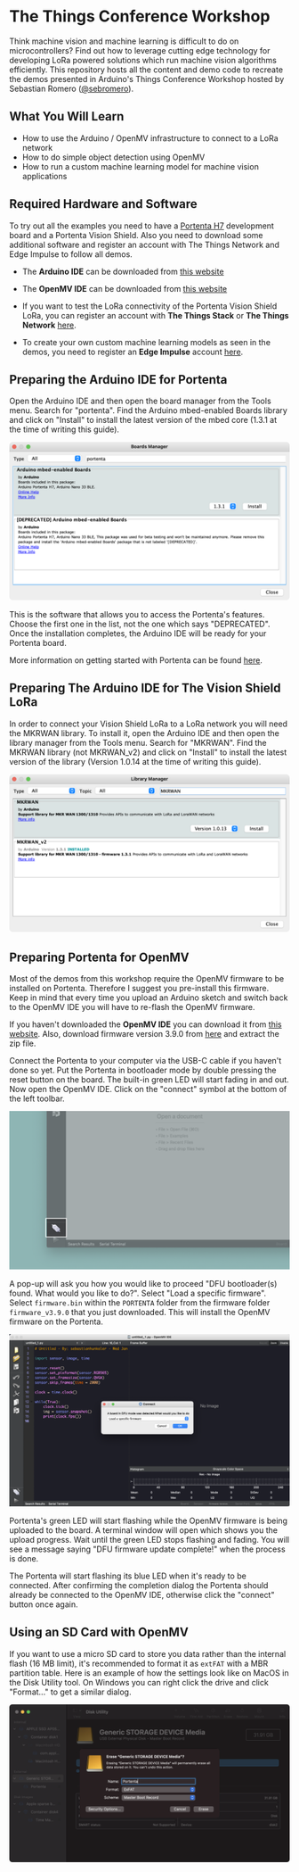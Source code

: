 # The Things Conference Workshop
Think machine vision and machine learning is difficult to do on microcontrollers? Find out how to leverage cutting edge technology for developing LoRa powered solutions which run machine vision algorithms efficiently.
This repository hosts all the content and demo code to recreate the demos presented in Arduino's Things Conference Workshop hosted by Sebastian Romero ([@sebromero](https://github.com/sebromero)).

## What You Will Learn
- How to use the Arduino / OpenMV infrastructure to connect to a LoRa network
- How to do simple object detection using OpenMV
- How to run a custom machine learning model for machine vision applications

## Required Hardware and Software
To try out all the examples you need to have a [Portenta H7](https://store.arduino.cc/portenta-h7) development board and a Portenta Vision Shield. Also you need to download some additional software and register an account with The Things Network and Edge Impulse to follow all demos.

- The **Arduino IDE** can be downloaded from [this website](https://www.arduino.cc/en/software)
- The **OpenMV IDE** can be downloaded from [this website](https://openmv.io/pages/download)

- If you want to test the LoRa connectivity of the Portenta Vision Shield LoRa, you can register an account with **The Things Stack** or **The Things Network** [here](https://account.thethingsnetwork.org/register).
- To create your own custom machine learning models as seen in the demos, you need to register an **Edge Impulse** account [here](https://studio.edgeimpulse.com/).

## Preparing the Arduino IDE for Portenta
Open the Arduino IDE and then open the board manager from the Tools menu. Search for "portenta". Find the Arduino mbed-enabled Boards library and click on "Install" to install the latest version of the mbed core (1.3.1 at the time of writing this guide). 

![](./documentation/arduino-ide-board-manager.png)

This is the software that allows you to access the Portenta's features. Choose the first one in the list, not the one which says "DEPRECATED". Once the installation completes, the Arduino IDE will be ready for your Portenta board.

More information on getting started with Portenta can be found [here](https://www.arduino.cc/pro/tutorials/portenta-h7/por-ard-gs).

## Preparing The Arduino IDE for The Vision Shield LoRa

In order to connect your Vision Shield LoRa to a LoRa network you will need the MKRWAN library. To install it, open the Arduino IDE and then open the library manager from the Tools menu. Search for "MKRWAN". Find the MKRWAN library (not MKRWAN_v2) and click on "Install" to install the latest version of the library (Version 1.0.14 at the time of writing this guide).

![](./documentation/arduino-ide-library-manager.png)

## Preparing Portenta for OpenMV
Most of the demos from this workshop require the OpenMV firmware to be installed on Portenta. Therefore I suggest you pre-install this firmware. Keep in mind that every time you upload an Arduino sketch and switch back to the OpenMV IDE you will have to re-flash the OpenMV firmware.

If you haven't downloaded the **OpenMV IDE** you can download it from [this website](https://openmv.io/pages/download). Also, download firmware version 3.9.0 from [here](https://github.com/openmv/openmv/releases/download/v3.9.0/firmware_v3.9.0.zip) and extract the zip file.

Connect the Portenta to your computer via the USB-C cable if you haven't done so yet. Put the Portenta in bootloader mode by double pressing the reset button on the board. The built-in green LED will start fading in and out. Now open the OpenMV IDE. Click on the "connect" symbol at the bottom of the left toolbar. 

![Click the connect button to attach the Portenta to the OpenMV IDE](documentation/por_openmv_click_connect.png)

A pop-up will ask you how you would like to proceed "DFU bootloader(s) found. What would you like to do?". Select "Load a specific firmware". Select `firmware.bin` within the `PORTENTA` folder from the firmware folder `firmware_v3.9.0` that you just downloaded. This will install the OpenMV firmware on the Portenta. 

![Install the latest version of the OpenMV firmware](documentation/por_openmv_reset_firmware.png)

Portenta's green LED will start flashing while the OpenMV firmware is being uploaded to the board. A terminal window will open which shows you the upload progress. Wait until the green LED stops flashing and fading. You will see a message saying "DFU firmware update complete!" when the process is done.

The Portenta will start flashing its blue LED when it's ready to be connected. After confirming the completion dialog the Portenta should already be connected to the OpenMV IDE, otherwise click the "connect" button once again.

## Using an SD Card with OpenMV

If you want to use a micro SD card to store you data rather than the internal flash (16 MB limit), it's recommended to format it as `extFAT` with a MBR partition table. Here is an example of how the settings look like on MacOS in the Disk Utility tool. On Windows you can right click the drive and click "Format..." to get a similar dialog.

![](./documentation/openmv-sd-format.png)